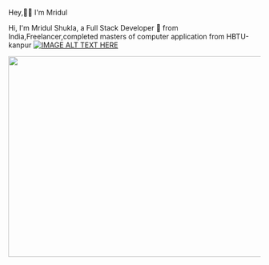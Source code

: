 Hey,👋🏽 I'm Mridul

Hi, I'm Mridul Shukla, a Full Stack Developer 🚀 from India,Freelancer,completed masters of computer application from HBTU-kanpur
[![IMAGE ALT TEXT HERE](https://img.youtube.com/vi/YOUTUBE_VIDEO_ID_HERE/0.jpg)](https://www.youtube.com/watch?v=fxMKdhTnzNw)

<img src="https://www.pixel4k.com/wp-content/uploads/2018/11/ultra-instinct-goku-4k_1541975219.jpg" width="700" height="400">
